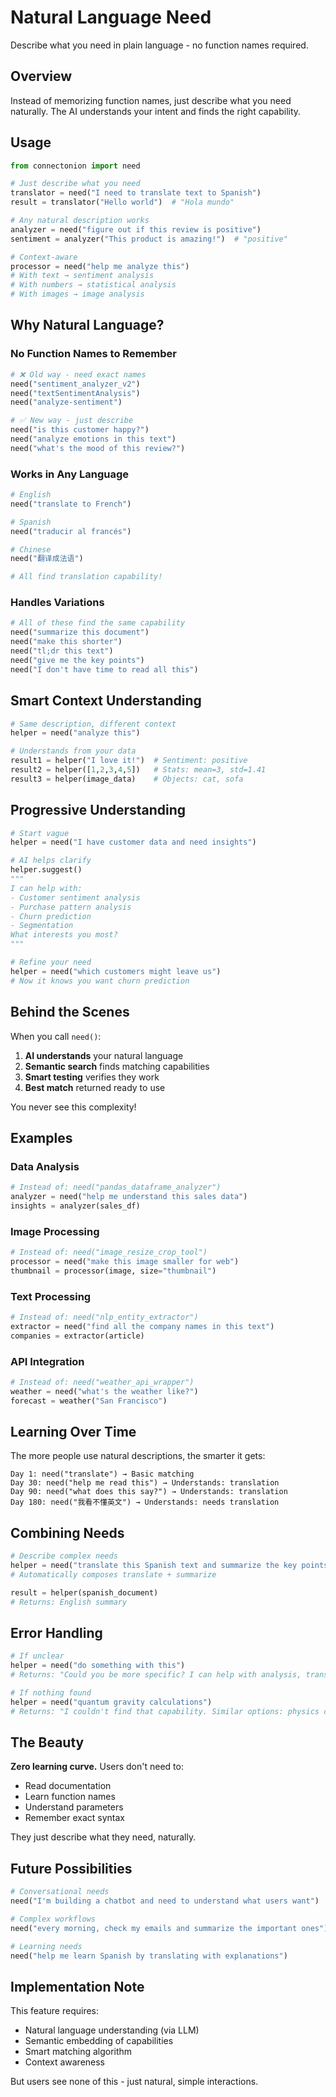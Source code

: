 # Natural Language Need

Describe what you need in plain language - no function names required.

## Overview

Instead of memorizing function names, just describe what you need naturally. The AI understands your intent and finds the right capability.

## Usage

```python
from connectonion import need

# Just describe what you need
translator = need("I need to translate text to Spanish")
result = translator("Hello world")  # "Hola mundo"

# Any natural description works
analyzer = need("figure out if this review is positive")
sentiment = analyzer("This product is amazing!")  # "positive"

# Context-aware
processor = need("help me analyze this")
# With text → sentiment analysis
# With numbers → statistical analysis  
# With images → image analysis
```

## Why Natural Language?

### No Function Names to Remember
```python
# ❌ Old way - need exact names
need("sentiment_analyzer_v2")
need("textSentimentAnalysis") 
need("analyze-sentiment")

# ✅ New way - just describe
need("is this customer happy?")
need("analyze emotions in this text")
need("what's the mood of this review?")
```

### Works in Any Language
```python
# English
need("translate to French")

# Spanish  
need("traducir al francés")

# Chinese
need("翻译成法语")

# All find translation capability!
```

### Handles Variations
```python
# All of these find the same capability
need("summarize this document")
need("make this shorter")
need("tl;dr this text")
need("give me the key points")
need("I don't have time to read all this")
```

## Smart Context Understanding

```python
# Same description, different context
helper = need("analyze this")

# Understands from your data
result1 = helper("I love it!")  # Sentiment: positive
result2 = helper([1,2,3,4,5])   # Stats: mean=3, std=1.41
result3 = helper(image_data)    # Objects: cat, sofa
```

## Progressive Understanding

```python
# Start vague
helper = need("I have customer data and need insights")

# AI helps clarify
helper.suggest()
"""
I can help with:
- Customer sentiment analysis
- Purchase pattern analysis
- Churn prediction
- Segmentation
What interests you most?
"""

# Refine your need
helper = need("which customers might leave us")
# Now it knows you want churn prediction
```

## Behind the Scenes

When you call `need()`:

1. **AI understands** your natural language
2. **Semantic search** finds matching capabilities  
3. **Smart testing** verifies they work
4. **Best match** returned ready to use

You never see this complexity!

## Examples

### Data Analysis
```python
# Instead of: need("pandas_dataframe_analyzer")
analyzer = need("help me understand this sales data")
insights = analyzer(sales_df)
```

### Image Processing
```python
# Instead of: need("image_resize_crop_tool")  
processor = need("make this image smaller for web")
thumbnail = processor(image, size="thumbnail")
```

### Text Processing
```python
# Instead of: need("nlp_entity_extractor")
extractor = need("find all the company names in this text")
companies = extractor(article)
```

### API Integration
```python
# Instead of: need("weather_api_wrapper")
weather = need("what's the weather like?")
forecast = weather("San Francisco")
```

## Learning Over Time

The more people use natural descriptions, the smarter it gets:

```
Day 1: need("translate") → Basic matching
Day 30: need("help me read this") → Understands: translation  
Day 90: need("what does this say?") → Understands: translation
Day 180: need("我看不懂英文") → Understands: needs translation
```

## Combining Needs

```python
# Describe complex needs
helper = need("translate this Spanish text and summarize the key points")
# Automatically composes translate + summarize

result = helper(spanish_document)
# Returns: English summary
```

## Error Handling

```python
# If unclear
helper = need("do something with this")
# Returns: "Could you be more specific? I can help with analysis, translation, summarization..."

# If nothing found
helper = need("quantum gravity calculations")  
# Returns: "I couldn't find that capability. Similar options: physics calculations, gravity simulations..."
```

## The Beauty

**Zero learning curve.** Users don't need to:
- Read documentation
- Learn function names
- Understand parameters
- Remember exact syntax

They just describe what they need, naturally.

## Future Possibilities

```python
# Conversational needs
need("I'm building a chatbot and need to understand what users want")

# Complex workflows
need("every morning, check my emails and summarize the important ones")

# Learning needs
need("help me learn Spanish by translating with explanations")
```

## Implementation Note

This feature requires:
- Natural language understanding (via LLM)
- Semantic embedding of capabilities
- Smart matching algorithm
- Context awareness

But users see none of this - just natural, simple interactions.